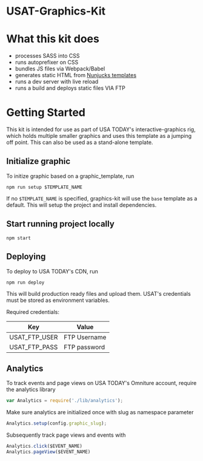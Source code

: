 USAT-Graphics-Kit
============

# What this kit does
- processes SASS into CSS
- runs autoprefixer on CSS
- bundles JS files via Webpack/Babel
- generates static HTML from [Nunjucks templates](http://mozilla.github.io/nunjucks/)
- runs a dev server with live reload
- runs a build and deploys static files VIA FTP

# Getting Started

This kit is intended for use as part of USA TODAY's interactive-graphics rig, which holds multiple smaller graphics and uses this
template as a jumping off point. This can also be used as a stand-alone template.

## Initialize graphic
To initize graphic based on a graphic_template, run

```
npm run setup $TEMPLATE_NAME
```

If no `$TEMPLATE_NAME` is specified, graphics-kit will use the `base` template as a default. This will setup the project and install dependencies.

## Start running project locally
```
npm start
```

## Deploying
To deploy to USA TODAY's CDN, run
```
npm run deploy
```

This will build production ready files and upload them. USAT's credentials must be stored as environment variables.

Required credentials:

Key           | Value
------------- | ---------------
USAT_FTP_USER | FTP Username
USAT_FTP_PASS | FTP password

## Analytics

To track events and page views on USA TODAY's Omniture account, require the analytics library
```javascript
var Analytics = require('./lib/analytics');
```
Make sure analytics are initialized once with slug as namespace parameter
```javascript
Analytics.setup(config.graphic_slug);
```

Subsequently track page views and events with

```javascript
Analytics.click($EVENT_NAME)
Analytics.pageView($EVENT_NAME)
```
